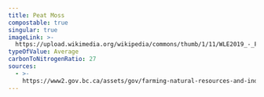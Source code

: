 ```yaml
---
title: Peat Moss
compostable: true
singular: true
imageLink: >-
  https://upload.wikimedia.org/wikipedia/commons/thumb/1/11/WLE2019_-_Frasne-Bouverans_-_Sphagnum_%28magellanicum%3F%29_03.jpg/640px-WLE2019_-_Frasne-Bouverans_-_Sphagnum_%28magellanicum%3F%29_03.jpg
typeOfValue: Average
carbonToNitrogenRatio: 27
sources:
  - >-
    https://www2.gov.bc.ca/assets/gov/farming-natural-resources-and-industry/agriculture-and-seafood/agricultural-land-and-environment/waste-management/manure-management/composting_guide.pdf
---
```


